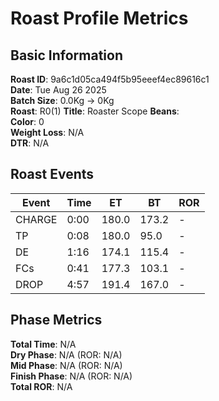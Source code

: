 # Roast Profile Metrics

## Basic Information
**Roast ID**: 9a6c1d05ca494f5b95eeef4ec89616c1  
**Date**: Tue Aug 26 2025  
**Batch Size**: 0.0Kg → 0Kg  
**Roast**: R0(1)
**Title**: Roaster Scope
**Beans**:   
**Color**: 0  
**Weight Loss**: N/A  
**DTR**: N/A  

## Roast Events

| Event | Time | ET | BT | ROR |
|-------|------|----|----|-----|
| CHARGE | 0:00 | 180.0 | 173.2 | - |
| TP | 0:08 | 180.0 | 95.0 | - |
| DE | 1:16 | 174.1 | 115.4 | - |
| FCs | 0:41 | 177.3 | 103.1 | - |
| DROP | 4:57 | 191.4 | 167.0 | - |

## Phase Metrics
**Total Time**: N/A  
**Dry Phase**: N/A (ROR: N/A)  
**Mid Phase**: N/A (ROR: N/A)  
**Finish Phase**: N/A (ROR: N/A)  
**Total ROR**: N/A  
